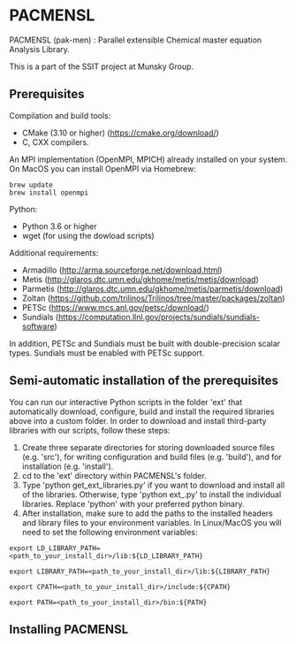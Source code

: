 # PACMENSL

PACMENSL (pak-men) : Parallel extensible Chemical master equation Analysis Library.

This is a part of the SSIT project at Munsky Group.

## Prerequisites
Compilation and build tools:
* CMake (3.10 or higher) (https://cmake.org/download/)
* C, CXX compilers.

An MPI implementation (OpenMPI, MPICH) already installed on your system. On MacOS you can install OpenMPI via Homebrew:
```
brew update
brew install openmpi
```

Python:
* Python 3.6 or higher
* wget (for using the dowload scripts)


Additional requirements:

* Armadillo (http://arma.sourceforge.net/download.html)
* Metis (http://glaros.dtc.umn.edu/gkhome/metis/metis/download)
* Parmetis (http://glaros.dtc.umn.edu/gkhome/metis/parmetis/download)
* Zoltan (https://github.com/trilinos/Trilinos/tree/master/packages/zoltan)
* PETSc (https://www.mcs.anl.gov/petsc/download/)
* Sundials (https://computation.llnl.gov/projects/sundials/sundials-software)

In addition, PETSc and Sundials must be built with double-precision scalar types. Sundials must be enabled with PETSc support.

## Semi-automatic installation of the prerequisites

You can run our interactive Python scripts in the folder 'ext' that automatically download, configure, build and install the required libraries above into a custom folder. In order to download and install third-party libraries with our scripts, follow these steps:

1. Create three separate directories for storing downloaded source files (e.g. 'src'), for writing configuration and build files (e.g. 'build'), and for installation (e.g. 'install').
1. cd to the 'ext' directory within PACMENSL's folder.
1. Type 'python get_ext_libraries.py' if you want to download and install all of the libraries. Otherwise, type 'python ext_<library>.py' to install the individual libraries. Replace 'python' with your preferred python binary.
1. After installation, make sure to add the paths to the installed headers and library files to your environment variables. In Linux/MacOS you will need to set the following environment variables:
  ```
  export LD_LIBRARY_PATH=<path_to_your_install_dir>/lib:${LD_LIBRARY_PATH}
  
  export LIBRARY_PATH=<path_to_your_install_dir>/lib:${LIBRARY_PATH}
  
  export CPATH=<path_to_your_install_dir>/include:${CPATH}
  
  export PATH=<path_to_your_install_dir>/bin:${PATH}
```
## Installing PACMENSL
